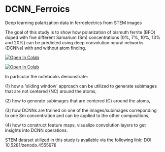 # DCNN_Ferroics
Deep learning polarization data in ferroelectrics from STEM images

The goal of this study is to show how polarization of bismuth ferrite (BFO) doped with five different Samarium (Sm) concentrations (0%, 7%, 10%, 13% and 20%) can be predicted using deep convolution neural networks (DCNNs) with and without atom finding.

[![Open In Colab](https://colab.research.google.com/assets/colab-badge.svg)](https://colab.research.google.com/github/aghosh92/DCNN_Ferroics/blob/main/DCNN_ferroics_NC_train_test_visualize.ipynb)

[![Open In Colab](https://colab.research.google.com/assets/colab-badge.svg)](https://colab.research.google.com/github/aghosh92/DCNN_Ferroics/blob/main/DCNN_ferroics_C_train_test_visualize.ipynb)


In particular the notebooks demonstrate:

(1) how a 'sliding window' approach can be utilized to generate subimages that are not centered (NC) around the atoms,

(2) how to generate subimages that are centered (C) around the atoms,

(3) how DCNNs are trained on one of the images/subimages correponding to one Sm concentration and can be applied to the other compositions,

(4) how to construct feature maps, visualize convolution layers to get insights into DCNN operations.


STEM dataset utilized in this study is available via the following link:
DOI 10.5281/zenodo.4555978
